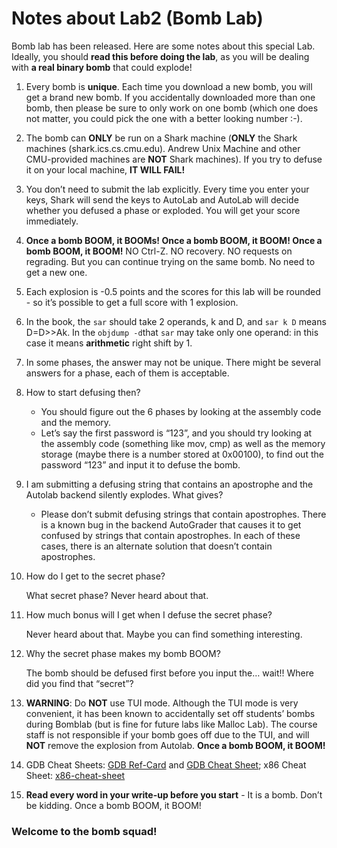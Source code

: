 # Notes about Lab2 (Bomb Lab)

Bomb lab has been released. Here are some notes about this special Lab. Ideally, you should **read this before doing the lab**, as you will be dealing with **a real binary bomb** that could explode!



1. Every bomb is **unique**. Each time you download a new bomb, you will get a brand new bomb. If you accidentally downloaded more than one bomb, then please be sure to only work on one bomb (which one does not matter, you could pick the one with a better looking number :-).

2. The bomb can **ONLY** be run on a Shark machine (**ONLY** the Shark machines (shark.ics.cs.cmu.edu). Andrew Unix Machine and other CMU-provided machines are **NOT** Shark machines). If you try to defuse it on your local machine, **IT WILL FAIL!**

3. You don’t need to submit the lab explicitly. Every time you enter your keys, Shark will send the keys to AutoLab and AutoLab will decide whether you defused a phase or exploded. You will get your score immediately.

4. **Once a bomb BOOM, it BOOMs! Once a bomb BOOM, it BOOM! Once a bomb BOOM, it BOOM!** NO Ctrl-Z. NO recovery. NO requests on regrading. But you can continue trying on the same bomb. No need to get a new one.

5. Each explosion is -0.5 points and the scores for this lab will be rounded - so it’s possible to get a full score with 1 explosion.

6. In the book, the `sar` should take 2 operands, k and D, and `sar k D` means D=D>>Ak. In the `objdump -d`that `sar` may take only one operand: in this case it means **arithmetic** right shift by 1.

7. In some phases, the answer may not be unique. There might be several answers for a phase, each of them is acceptable.

8. How to start defusing then?

   - You should figure out the 6 phases by looking at the assembly code and the memory.
   - Let’s say the first password is “123”, and you should try looking at the assembly code (something like mov, cmp) as well as the memory storage (maybe there is a number stored at 0x00100), to find out the password “123” and input it to defuse the bomb.

9. I am submitting a defusing string that contains an apostrophe and the Autolab backend silently explodes. What gives?

   + Please don’t submit defusing strings that contain apostrophes. There is a known bug in the backend AutoGrader that causes it to get confused by strings that contain apostrophes. In each of these cases, there is an alternate solution that doesn’t contain apostrophes.

10. How do I get to the secret phase?

    What secret phase? Never heard about that.

10. How much bonus will I get when I defuse the secret phase?

    Never heard about that. Maybe you can find something interesting.

11. Why the secret phase makes my bomb BOOM?

    The bomb should be defused first before you input the… wait!! Where did you find that “secret”?

12. **WARNING**: Do **NOT** use TUI mode. Although the TUI mode is very convenient, it has been known to accidentally set off students’ bombs during Bomblab (but is fine for future labs like Malloc Lab). The course staff is not responsible if your bomb goes off due to the TUI, and will **NOT** remove the explosion from Autolab. **Once a bomb BOOM, it BOOM!**

13. GDB Cheat Sheets: [GDB Ref-Card]() and [GDB Cheat Sheet](); x86 Cheat Sheet: [x86-cheat-sheet](https://cdn-uploads.piazza.com/paste/kc3x75jp8r34hc/71b828298961150b9460609999031a48f0522d8f8dc05b4e7d15b34df59d6b53/x86-cheat-sheet.pdf)

14. **Read every word in your write-up before you start** - It is a bomb. Don’t be kidding. Once a bomb BOOM, it BOOM!



### Welcome to the bomb squad!



